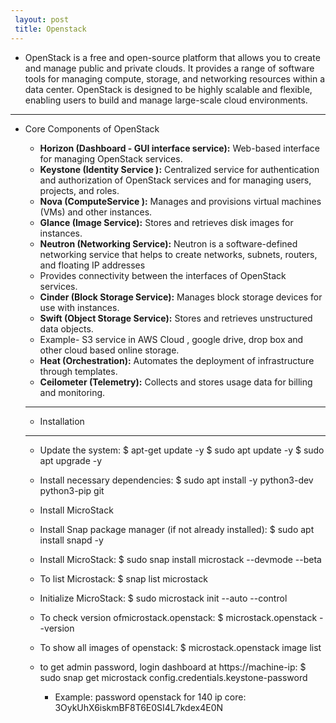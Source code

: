 ```yaml
---
 layout: post
 title: Openstack
---
```

 - OpenStack is a free and open-source platform that allows you to create and manage public and private clouds.
   It provides a range of software tools for managing compute, storage, and networking resources within a data center. OpenStack is designed to be highly scalable and flexible, enabling users to build and manage large-scale cloud environments.

---
 - Core Components of OpenStack

   -  **Horizon (Dashboard - GUI interface service):** Web-based interface for managing OpenStack services.
   -  **Keystone (Identity Service ):** Centralized service for authentication and authorization of OpenStack 
        services and for managing users, projects, and roles.
   -  **Nova (ComputeService ):** Manages and provisions virtual machines (VMs) and other instances.
   -  **Glance (Image Service):** Stores and retrieves disk images for instances.
   -  **Neutron (Networking Service):** Neutron is a software-defined networking service that helps to create
        networks, subnets, routers, and floating IP addresses
   -   Provides connectivity between the interfaces of OpenStack services.
   -  **Cinder (Block Storage Service):**  Manages block storage devices for use with instances.
   -  **Swift (Object Storage Service):** Stores and retrieves unstructured data objects.
   -    Example- S3 service in AWS Cloud , google drive, drop box and other cloud based online storage.
   -  **Heat (Orchestration):** Automates the deployment of infrastructure through templates.
   -  **Ceilometer (Telemetry):** Collects and stores usage data for billing and monitoring.

   ---
    - Installation

    ---
      - Update the system:
        $ apt-get update -y
        $ sudo apt update -y
        $ sudo apt upgrade -y

      - Install necessary dependencies:
        $ sudo apt install -y python3-dev python3-pip git

      - Install MicroStack

      - Install Snap package manager (if not already installed):
        $ sudo apt install snapd -y
  
      - Install MicroStack:
        $ sudo snap install microstack --devmode --beta

      - To list Microstack:
        $ snap list microstack

      - Initialize MicroStack:
        $ sudo microstack init --auto --control 

     - To check version ofmicrostack.openstack:
       $ microstack.openstack --version

     - To show all images of openstack:
       $ microstack.openstack image list

     - to get admin password, login dashboard at https://machine-ip:
       $ sudo snap get microstack config.credentials.keystone-password

        - Example: password openstack for 140 ip core: 3OykUhX6iskmBF8T6E0SI4L7kdex4E0N

        